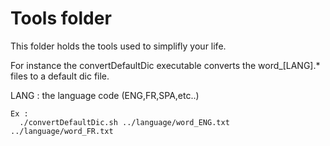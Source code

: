 # Tools folder

This folder holds the tools used to simplifly your life.

For instance the convertDefaultDic executable converts the word_[LANG].* files to a default dic file.

LANG : the language code (ENG,FR,SPA,etc..)

```
Ex :
  ./convertDefaultDic.sh ../language/word_ENG.txt ../language/word_FR.txt
```
